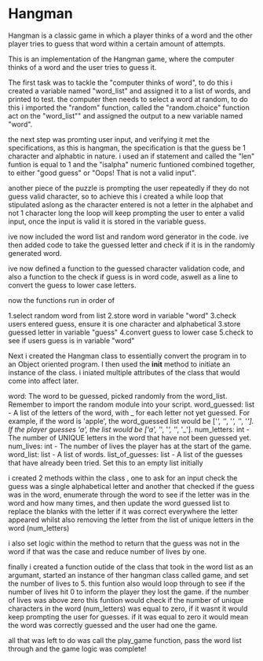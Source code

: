 # Hangman
Hangman is a classic game in which a player thinks of a word and the other player tries to guess that word within a certain amount of attempts.

This is an implementation of the Hangman game, where the computer thinks of a word and the user tries to guess it. 

The first task was to tackle the "computer thinks of  word", to do this i created a variable named "word_list"  and assigned it to a list of words, and printed to test. the computer then needs to select a word at random, to do this i imported the "random" function, called the "random.choice" function act on the "word_list"" and assigned the output to a new variable named "word".

the next step was promting user input, and verifying it met the specifications, as this is hangman, the specification is that the guess be 1 character and alphabtic in nature. i used an if statement and called the "len" funtion is equal to 1 and the "isalpha" numeric funtioned combined together, to either "good guess" or "Oops! That is not a valid input".

another piece of the puzzle is prompting the user repeatedly if they do not guess valid character, so to achieve this i created a while loop that stipulated aslong as the character entered is not a letter in the alphabet and not 1 character long the loop will keep prompting the user to enter a valid input, once the input is valid it is stored in the variable guess.

ive now included the word list and random word generator in the code. ive then added code to take the guessed letter and check if it is in the randomly generated word.

ive now defined a function to the guessed character validation code, and also a function to the check if guess is in word code, aswell as a line to convert the guess to lower case letters.

now the functions run in order of

1.select random word from list
2.store word in variable "word"
3.check users entered guess, ensure it is one character and alphabetical
3.store guessed letter in variable "guess"
4.convert guess to lower case
5.check to see if users guess is in variable "word"

Next i created the Hangman class to essentially convert the program in to an Object oriented program. I then used the __init__ method to initiate an instance of the class. i iniated multiple attributes of the class that would come into affect later.

word: The word to be guessed, picked randomly from the word_list. Remember to import the random module into your script.
word_guessed: list - A list of the letters of the word, with _ for each letter not yet guessed. For example, if the word is 'apple', the word_guessed list would be ['_', '_', '_', '_', '_']. If the player guesses 'a', the list would be ['a', '_', '_', '_', '_'].
num_letters: int - The number of UNIQUE letters in the word that have not been guessed yet.
num_lives: int - The number of lives the player has at the start of the game.
word_list: list - A list of words.
list_of_guesses: list - A list of the guesses that have already been tried. Set this to an empty list initially

i created 2 methods within the class , one to ask for an input check the guess was a single alphabetical letter and another that checked if the guess was in the word, enumerate through the word to see if the letter was in the word and how many times, and then update the word guessed list to replace the blanks with the letter if it was correct everywhere the letter appeared whilst also removing the letter from the list of unique letters in the word (num_letters)

i also set logic within the method to return that the guess was not in the word if that was the case and reduce number of lives by one.

finally i created a function outide of the class that took in the word list as an argumant, started an instance of ther hangman class called game, and set the number of lives to 5. this funtion also would loop through to see if the number of lives hit 0 to inform the player they lost the game. if the number of lives was above zero this funtion would check if the number of unique characters in the word (num_letters) was equal to zero, if it wasnt it would keep prompting the user for guesses. if it was equal to zero it would mean the word was correctly guessed and the user had one the game.

all that was left to do was call the play_game function, pass the word list through and the game logic was complete!